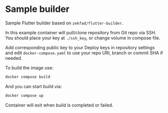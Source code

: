 # Sample builder

Sample Flutter builder based on `zekfad/flutter-builder`.

In this example container will pull/clone repository from Git repo via SSH.
You should place your key at `./ssh_key`, or change volume in compose file.

Add corresponding public key to your Deploy keys in repository settings
and edit `docker-compose.yaml` to use your repo URI, branch or commit SHA
if needed.

To build the image use:

```sh
docker compose build
```

And you can start build via:
```sh
docker compose up
```

Container will exit when build is completed or failed.

